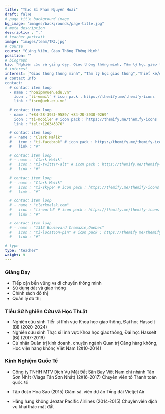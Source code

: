```yaml
---
title: "Thạc Sĩ Phạm Nguyễn Hoài"
draft: false
# page title background image
bg_image: "images/backgrounds/page-title.jpg"
# meta description
description : "."
# teacher portrait
image: "images/team/TRI.jpg"
# course
course: "Giảng Viên, Giao Thông Thông Minh"
position: ""
# biograph
bio: "Nghiên cứu và giảng dạy: Giao thông thông minh; Tâm lý học giao thông; Thiết kế/quy hoạch giao thông công cộng, giao thông không động cơ; Kinh tế vận tải hàng không; Chính sách và quản lý đô thị."
# interest
interest: ["Giao thông thông minh", "Tâm lý học giao thông","Thiết kế/quy hoạch giao thông công cộng, giao thông không động cơ", Kinh tế vận tải hàng không", "Chính sách và quản lý đô thị"]
# contact info
contact:
  # contact item loop
  - name : "hoaipm@ueh.edu.vn"
    icon : "ti-email" # icon pack : https://themify.me/themify-icons
    link : "iscm@ueh.edu.vn"

  # contact item loop
  - name : "+84-28-3930-9589/ +84-28-3930-9269"
    icon : "ti-mobile" # icon pack : https://themify.me/themify-icons
    link : "tel:+120345876"

  # contact item loop
  # - name : "Clark Malik"
  #   icon : "ti-facebook" # icon pack : https://themify.me/themify-icons
  #   link : "#"

  # contact item loop
  # - name : "Clark Malik"
  #   icon : "ti-twitter-alt" # icon pack : https://themify.me/themify-icons
  #   link : "#"

  # contact item loop
  # - name : "Clark Malik"
  #   icon : "ti-skype" # icon pack : https://themify.me/themify-icons
  #   link : "#"

  # contact item loop
  # - name : "clarkmalik.com"
  #   icon : "ti-world" # icon pack : https://themify.me/themify-icons
  #   link : "#"

  # contact item loop
  # - name : "1313 Boulevard Cremazie,Quebec"
  #   icon : "ti-location-pin" # icon pack : https://themify.me/themify-icons
  #   link : "#"

# type
type: "teacher"
weight: 9
---
```


### Giảng Dạy
* Tiếp cận bền vững và di chuyển thông minh
* Sử dụng đất và giao thông
* Chính sách đô thị
* Quản lý đô thị


### Tiểu Sử Nghiên Cứu và Học Thuật
*	Nghiên cứu sinh Tiến sĩ lĩnh vực Khoa học giao thông, Đại học Hasselt (Bỉ) (2020-2024)
*	Nghiên cứu sinh Thạc sĩ lĩnh vực Khoa học giao thông, Đại học Hasselt (Bỉ) (2017-2019)
*	Cử nhân Quản trị kinh doanh, chuyên ngành Quản trị Cảng hàng không, Học viện hàng không Việt Nam (2010-2014)

### Kinh Nghiệm Quốc Tế

*	Công ty TNHH MTV Dịch Vụ Mặt Đất Sân Bay Việt Nam chi nhánh Tân Sơn Nhất (Viags Tân Sơn Nhất) (2016-2017)
Chuyên viên tổ Thanh toán quốc tế

*	Tập đoàn Hoa Sao (2015)
Giám sát viên dự án Tổng đài Vietjet Air

*	Hãng hàng không Jetstar Pacific Airlines (2014-2015)
Chuyên viên dịch vụ khai thác mặt đất

